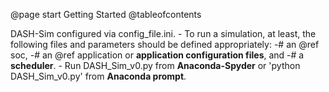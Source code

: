 @page start Getting Started
@tableofcontents


DASH-Sim configured via config_file.ini.
    - To run a simulation, at least, the following files and parameters should be defined appropriately:
        -# an @ref soc,
        -# an @ref application or **application configuration files**, and 
        -# a **scheduler**.
    - Run DASH_Sim_v0.py from **Anaconda-Spyder** or 'python DASH_Sim_v0.py' from **Anaconda prompt**.